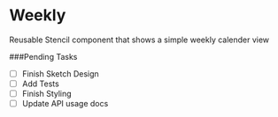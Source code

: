 # Weekly
Reusable Stencil component that shows a simple weekly calender view

###Pending Tasks

- [ ] Finish Sketch Design
- [ ] Add Tests
- [ ] Finish Styling
- [ ] Update API usage docs
